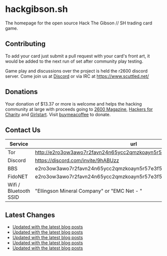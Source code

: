 # hackgibson.sh
The homepage for the open source Hack The Gibson // SH trading card game.


## Contributing

To add your card just submit a pull request with your card's front art, it would be added to the next run of set after community play testing.

Game play and discussions over the project is held the r2600 discord server. Come join us at [Discord](https://discord.com/invite/9hABUzz) or via IRC at https://www.scuttled.net/


## Donations

Your donation of $13.37 or more is welcome and helps the hacking community at large with proceeds going to [2600 Magazine](https://2600.com/), [Hackers for Charity](https://hackersforcharity.org) and [Girlstart](https://girlstart.org).  Visit [buymeacoffee](https://www.buymeacoffee.com/hackgibson.sh) to donate.


## Contact Us

Service | url
-|-
Tor | http://e2ro3ow3awo7r2favn24n65ycc2qmzkoayn5r57e3f56nvjwdcgg32ad.onion
Discord | https://discord.com/invite/9hABUzz
BBS | e2ro3ow3awo7r2favn24n65ycc2qmzkoayn5r57e3f56nvjwdcgg32ad.onion:23
FidoNET | e2ro3ow3awo7r2favn24n65ycc2qmzkoayn5r57e3f56nvjwdcgg32ad.onion:24554
Wifi / Bluetooth SSID | "Ellingson Mineral Company" or "EMC Net - <fidonet address>"

## Latest Changes
<!-- BLOG-POST-LIST:START -->
- [Updated with the latest blog posts](https://github.com/DFW2600/hackgibson.sh/commit/ee39fea3dddb3545266dec3ba40a7aba41de2e0c)
- [Updated with the latest blog posts](https://github.com/DFW2600/hackgibson.sh/commit/8486e7e24bc987fcda139e3516fd3ba54e210b63)
- [Updated with the latest blog posts](https://github.com/DFW2600/hackgibson.sh/commit/8439d2f642f2e7987310e4c7148ab927a2d91f3e)
- [Updated with the latest blog posts](https://github.com/DFW2600/hackgibson.sh/commit/755edf0300ae9bd5566d76ad98e7659b15043077)
- [Updated with the latest blog posts](https://github.com/DFW2600/hackgibson.sh/commit/95f6a6f38e7a9f7fa92ed79e3671424f35a6af0c)
<!-- BLOG-POST-LIST:END -->
